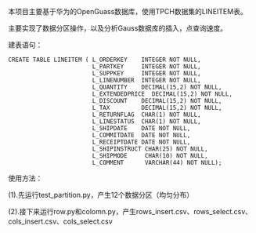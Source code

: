 本项目主要基于华为的OpenGuass数据库，使用TPCH数据集的LINEITEM表。


主要实现了数据分区操作，以及分析Gauss数据库的插入，点查询速度。

建表语句：

    CREATE TABLE LINEITEM ( L_ORDERKEY    INTEGER NOT NULL,
                            L_PARTKEY     INTEGER NOT NULL,
                            L_SUPPKEY     INTEGER NOT NULL,
                            L_LINENUMBER  INTEGER NOT NULL,
                            L_QUANTITY    DECIMAL(15,2) NOT NULL,
                            L_EXTENDEDPRICE  DECIMAL(15,2) NOT NULL,
                            L_DISCOUNT    DECIMAL(15,2) NOT NULL,
                            L_TAX         DECIMAL(15,2) NOT NULL,
                            L_RETURNFLAG  CHAR(1) NOT NULL,
                            L_LINESTATUS  CHAR(1) NOT NULL,
                            L_SHIPDATE    DATE NOT NULL,
                            L_COMMITDATE  DATE NOT NULL,
                            L_RECEIPTDATE DATE NOT NULL,
                            L_SHIPINSTRUCT CHAR(25) NOT NULL,
                            L_SHIPMODE     CHAR(10) NOT NULL,
                            L_COMMENT      VARCHAR(44) NOT NULL);

使用方法：

(1).先运行test_partition.py，产生12个数据分区（均匀分布）

(2).接下来运行row.py和colomn.py，产生rows_insert.csv、rows_select.csv、cols_insert.csv、cols_select.csv
